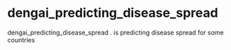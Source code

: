 # dengai_predicting_disease_spread
dengai_predicting_disease_spread . is predicting disease spread for some countries 
